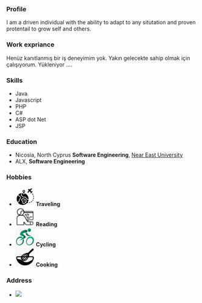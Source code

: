 ### Profile
I am a driven individual with the ability to adapt to any situtation and proven protentail to grow self and others.
### Work expriance
Henüz kanıtlanmış bir iş deneyimim yok. Yakın gelecekte sahip olmak için çalışıyorum.
Yükleniyor ....
### Skills
- Java
- Javascript
- PHP
- C#
- ASP dot Net
- JSP
### Education
- Nicosia, North Cyprus **Software Engineering**, [Near East University](https://www.neu.edu.tr)
- ALX, **Software Engineering**
### Hobbies
- <img src="traveling.png" height="50" width="50" /> **Traveling**
- <img src="reading.png"  height="50" width="50"/> **Reading**
- <img src="cyclining.jpg" height="50" width="50" /> **Cycling**
- <img src="cooking.png" height="50" width="50" /> **Cooking**
### Address
- <img src="https://www.google.com/url?sa=i&url=https%3A%2F%2F1000logos.net%2Fgmail-logo%2F&psig=AOvVaw1z_sQLN26mmNpKHV-tasSQ&ust=1639748079302000&source=images&cd=vfe&ved=0CAsQjRxqFwoTCIC61eK36PQCFQAAAAAdAAAAABAD" />

